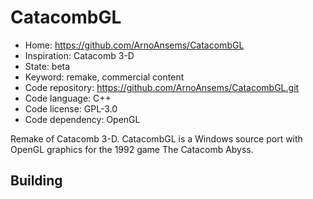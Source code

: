# CatacombGL

- Home: https://github.com/ArnoAnsems/CatacombGL
- Inspiration: Catacomb 3-D
- State: beta
- Keyword: remake, commercial content
- Code repository: https://github.com/ArnoAnsems/CatacombGL.git
- Code language: C++
- Code license: GPL-3.0
- Code dependency: OpenGL

Remake of Catacomb 3-D.
CatacombGL is a Windows source port with OpenGL graphics for the 1992 game The Catacomb Abyss.

## Building
